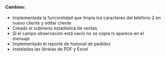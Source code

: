 <h4>Cambios:</h4>  
<ul>   
    <li>Implementada la funcionlidad que limpia los caracteres del telefono 2 en nuevo cliente y editar cliente</li>
    <li>Creado el submenú estadística de ventas</li>
    <li>Si el campo observación está vacío no se copia ni aparece en el mensaje</li>
    <li>Implementado el reporte de historial de pedidos</li>
    <li>Instaladas las libreías de PDF y Excel</li>
</ul>